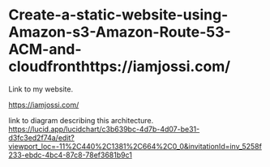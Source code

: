 # Create-a-static-website-using-Amazon-s3-Amazon-Route-53-ACM-and-cloudfronthttps://iamjossi.com/
Link to my website.

https://iamjossi.com/

link to diagram describing this architecture.
https://lucid.app/lucidchart/c3b639bc-4d7b-4d07-be31-d3fc3ed2f74a/edit?viewport_loc=-11%2C440%2C1381%2C664%2C0_0&invitationId=inv_5258f233-ebdc-4bc4-87c8-78ef3681b9c1
